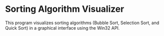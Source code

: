 # Sorting Algorithm Visualizer

This program visualizes sorting algorithms (Bubble Sort, Selection Sort, and Quick Sort) in a graphical interface using the Win32 API.
